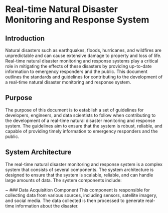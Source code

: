 
# Real-time Natural Disaster Monitoring and Response System

## Introduction

Natural disasters such as earthquakes, floods, hurricanes, and wildfires are unpredictable and can cause extensive damage to property and loss of life. Real-time natural disaster monitoring and response systems play a critical role in mitigating the effects of these disasters by providing up-to-date information to emergency responders and the public. This document outlines the standards and guidelines for contributing to the development of a real-time natural disaster monitoring and response system.

## Purpose

The purpose of this document is to establish a set of guidelines for developers, engineers, and data scientists to follow when contributing to the development of a real-time natural disaster monitoring and response system. The guidelines aim to ensure that the system is robust, reliable, and capable of providing timely information to emergency responders and the public.

## System Architecture

The real-time natural disaster monitoring and response system is a complex system that consists of several components. The system architecture is designed to ensure that the system is scalable, reliable, and can handle large amounts of data. The system components include:

~ ### Data Acquisition Component
This component is responsible for collecting data from various sources, including sensors, satellite imagery, and social media. The data collected is then processed to generate real-time information about the disaster.

